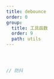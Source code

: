 ```yaml
---
title: debounce
order: 0
group:
  title: 工具函数
  order: 9
  path: utils
---
```



```jsx



// 防抖



```
